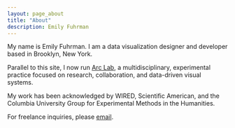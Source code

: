 ```yaml
---
layout: page_about
title: "About"
description: Emily Fuhrman
---
```

My name is Emily Fuhrman. I am a data visualization designer and developer based in Brooklyn, New York. 

Parallel to this site, I now run [Arc Lab](http://arclab.co), a multidisciplinary, experimental practice focused on research, collaboration, and data-driven visual systems.

My work has been acknowledged by WIRED, Scientific American, and the Columbia University Group for Experimental Methods in the Humanities.

For freelance inquiries, please [email](mailto:emily.c.fuhrman@gmail.com). 